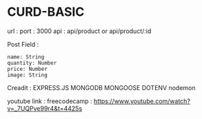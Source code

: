 # CURD-BASIC

url : 
    port : 3000
    api : api/product or api/product/:id

Post Field :

    name: String
    quantity: Number
    price: Number
    image: String

Creadit : 
    EXPRESS.JS
    MONGODB
    MONGOOSE
    DOTENV
    nodemon


youtube link : 
    freecodecamp : https://www.youtube.com/watch?v=_7UQPve99r4&t=4425s